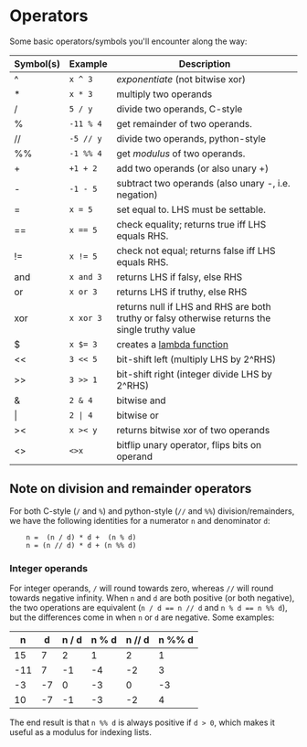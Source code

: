 # Operators

Some basic operators/symbols you'll encounter along the way:

| Symbol(s) | Example   | Description                                          |
|-----------|-----------|------------------------------------------------------|
|     ^     |  `x ^ 3`  | *exponentiate* (not bitwise xor)                     |
|     *     |  `x * 3`  | multiply two operands                                |
|     /     |  `5 / y`  | divide two operands, C-style                         |
|     %     | `-11 % 4` | get remainder of two operands.                       |
|    //     | `-5 // y` | divide two operands, python-style                    |
|    %%     | `-1 %% 4` | get *modulus* of two operands.                       |
|     +     | `+1 + 2`  | add two operands (or also unary +)                   |
|     -     | `-1 - 5`  | subtract two operands (also unary -, i.e. negation)  |
|     =     |  `x = 5`  | set equal to.  LHS must be settable.                 |
|     ==    |  `x == 5` | check equality; returns true iff LHS equals RHS.     |
|     !=    |  `x != 5` | check not equal; returns false iff LHS equals RHS.   |
|    and    | `x and 3` | returns LHS if falsy, else RHS                       |
|     or    |  `x or 3` | returns LHS if truthy, else RHS                      |
|    xor    | `x xor 3` | returns null if LHS and RHS are both truthy or falsy otherwise returns the single truthy value |
|     $     |  `x $= 3` | creates a [lambda function](lambda_functions.md)     |
|     <<    |  `3 << 5` | bit-shift left (multiply LHS by 2^RHS)               |
|     >>    |  `3 >> 1` | bit-shift right (integer divide LHS by 2^RHS)        |
|     &     |  `2 & 4`  | bitwise and                                          |
|     \|    |  `2 \| 4` | bitwise or                                           |
|     ><    |  `x >< y` | returns bitwise xor of two operands                  |
|     <>    |  `<>x`    | bitflip unary operator, flips bits on operand        |

## Note on division and remainder operators

For both C-style (`/` and `%`) and python-style (`//` and `%%`) division/remainders,
we have the following identities for a numerator `n` and denominator `d`:

```
    n =  (n / d) * d +  (n % d)
    n = (n // d) * d + (n %% d)
```

### Integer operands

For integer operands, `/` will round towards zero, whereas `//` will round towards
negative infinity.  When `n` and `d` are both positive (or both negative), the two
operations are equivalent (`n / d == n // d` and `n % d == n %% d`), but the
differences come in when `n` or `d` are negative.  Some examples:

|   n   |   d   |   n / d   |   n % d   |   n // d  |   n %% d  |
|-------|-------|-----------|-----------|-----------|-----------|
|  15   |   7   |     2     |     1     |     2     |     1     |
| -11   |   7   |    -1     |    -4     |    -2     |     3     |
|  -3   |  -7   |     0     |    -3     |     0     |    -3     |
|  10   |  -7   |    -1     |    -3     |    -2     |     4     |

The end result is that `n %% d` is always positive if `d > 0`, which makes it useful
as a modulus for indexing lists.
